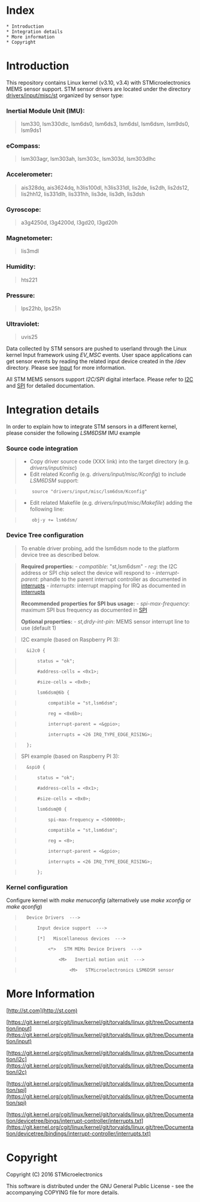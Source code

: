 Index
=======
	* Introduction
	* Integration details
	* More information
	* Copyright


Introduction
==============
This repository contains Linux kernel (v3.10, v3.4) with STMicroelectronics MEMS sensor support. STM sensor drivers are located under the directory [drivers/input/misc/st](https://github.com/STMicroelectronics/STMems_Linux_Input_drivers/tree/linux-3.10.y-gh/drivers/input/misc/st)  organized by sensor type:

### Inertial Module Unit (IMU):

> lsm330, lsm330dlc, lsm6ds0,
> lsm6ds3, lsm6dsl, lsm6dsm, lsm9ds0, lsm9ds1

### eCompass:

> lsm303agr, lsm303ah, lsm303c, lsm303d, lsm303dlhc

### Accelerometer:

> ais328dq, ais3624dq, h3lis100dl, h3lis331dl, lis2de,
> lis2dh, lis2ds12, lis2hh12, lis331dlh,
> lis331hh, lis3de, lis3dh, lis3dsh

### Gyroscope:

> a3g4250d, l3g4200d, l3gd20, l3gd20h

### Magnetometer:

> lis3mdl

### Humidity:

> hts221

### Pressure:

> lps22hb, lps25h

### Ultraviolet:

> uvis25


Data collected by STM sensors are pushed to userland through the Linux kernel Input framework using *EV_MSC* events. User space applications can get sensor events by reading the related input device created in the /dev directory. Please see [Input][1] for more information.

All STM MEMS sensors support *I2C/SPI* digital interface. Please refer to [I2C][2] and [SPI][3] for detailed documentation.


Integration details
=====================

In order to explain how to integrate STM sensors in a different kernel, please consider the following *LSM6DSM* IMU example

### Source code integration

> * Copy driver source code (XXX link) into the target directory (e.g. *drivers/input/misc*)
> * Edit related Kconfig (e.g. *drivers/input/misc/Kconfig*) to include *LSM6DSM* support:

>         source "drivers/input/misc/lsm6dsm/Kconfig"

> * Edit related Makefile (e.g. *drivers/input/misc/Makefile*) adding the following line:

>         obj-y += lsm6dsm/

### Device Tree configuration

> To enable driver probing, add the lsm6dsm node to the platform device tree as described below.

> **Required properties:**
> *- compatible*: "st,lsm6dsm"
> *- reg*: the I2C address or SPI chip select the device will respond to
> *- interrupt-parent*: phandle to the parent interrupt controller as documented in [interrupts][4]
> *- interrupts*: interrupt mapping for IRQ as documented in [interrupts][4]
> 
>**Recommended properties for SPI bus usage:**
> *- spi-max-frequency*: maximum SPI bus frequency as documented in [SPI][3]
> 
> **Optional properties:**
> *- st,drdy-int-pin*: MEMS sensor interrupt line to use (default 1)

> I2C example (based on Raspberry PI 3):

>		&i2c0 {

>			status = "ok";
>
>			#address-cells = <0x1>;

>			#size-cells = <0x0>;

>			lsm6dsm@6b {

>				compatible = "st,lsm6dsm";

>				reg = <0x6b>;

>				interrupt-parent = <&gpio>;

>				interrupts = <26 IRQ_TYPE_EDGE_RISING>;

>		};

> SPI example (based on Raspberry PI 3):

>		&spi0 {

>			status = "ok";

>			#address-cells = <0x1>;

>			#size-cells = <0x0>;

>			lsm6dsm@0 {

>				spi-max-frequency = <500000>;

>				compatible = "st,lsm6dsm";

>				reg = <0>;

>				interrupt-parent = <&gpio>;

>				interrupts = <26 IRQ_TYPE_EDGE_RISING>;

>			};


### Kernel configuration

Configure kernel with *make menuconfig* (alternatively use *make xconfig* or *make qconfig*)

>		Device Drivers  --->

>			Input device support  --->

>			[*]   Miscellaneous devices  --->

>				<*>   STM MEMs Device Drivers  --->

>					<M>   Inertial motion unit  --->

>						<M>   STMicroelectronics LSM6DSM sensor
>		


More Information
=================
[http://st.com](http://st.com)

[https://git.kernel.org/cgit/linux/kernel/git/torvalds/linux.git/tree/Documentation/input](https://git.kernel.org/cgit/linux/kernel/git/torvalds/linux.git/tree/Documentation/input)

[https://git.kernel.org/cgit/linux/kernel/git/torvalds/linux.git/tree/Documentation/i2c](https://git.kernel.org/cgit/linux/kernel/git/torvalds/linux.git/tree/Documentation/i2c)

[https://git.kernel.org/cgit/linux/kernel/git/torvalds/linux.git/tree/Documentation/spi](https://git.kernel.org/cgit/linux/kernel/git/torvalds/linux.git/tree/Documentation/spi)

[https://git.kernel.org/cgit/linux/kernel/git/torvalds/linux.git/tree/Documentation/devicetree/bings/interrupt-controller/interrupts.txt](https://git.kernel.org/cgit/linux/kernel/git/torvalds/linux.git/tree/Documentation/devicetree/bindings/interrupt-controller/interrupts.txt)


Copyright
===========
Copyright (C) 2016 STMicroelectronics

This software is distributed under the GNU General Public License - see the accompanying COPYING file for more details.

[1]: https://git.kernel.org/cgit/linux/kernel/git/torvalds/linux.git/tree/Documentation/input "Input"
[2]: https://git.kernel.org/cgit/linux/kernel/git/torvalds/linux.git/tree/Documentation/i2c "I2C"
[3]: https://git.kernel.org/cgit/linux/kernel/git/torvalds/linux.git/tree/Documentation/spi "SPI"
[4]: https://git.kernel.org/cgit/linux/kernel/git/torvalds/linux.git/tree/Documentation/devicetree/bindings/interrupt-controller/interrupts.txt "interrupts"
